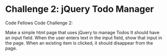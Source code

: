Challenge 2: jQuery Todo Manager
==============================

Code Fellows Code Challenge 2:

Make a simple html page that uses jQuery to manage Todos
It should have an input field. When the user enters text in the input field, show that input in the page. When an existing item is clicked, it should disappear from the page.
